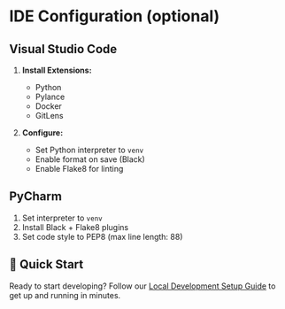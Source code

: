 # IDE Configuration (optional)

## Visual Studio Code

1. **Install Extensions:**
   - Python
   - Pylance
   - Docker
   - GitLens

2. **Configure:**
   - Set Python interpreter to `venv`
   - Enable format on save (Black)
   - Enable Flake8 for linting

## PyCharm

1. Set interpreter to `venv`
2. Install Black + Flake8 plugins
3. Set code style to PEP8 (max line length: 88)

## 🚀 Quick Start

Ready to start developing? Follow our [Local Development Setup Guide](./LOCAL_SETUP.md) to get up and running in minutes.
